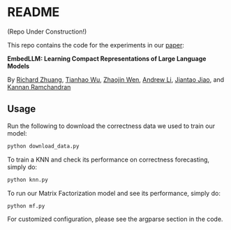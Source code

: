 # README

(Repo Under Construction!)

This repo contains the code for the experiments in our [paper](https://arxiv.org/abs/2410.02223): 

**EmbedLLM: Learning Compact Representations of Large Language Models**

By [Richard Zhuang](https://richardzhuang0412.github.io/), 
[Tianhao Wu](https://thwu1.github.io/tianhaowu/),
[Zhaojin Wen](https://www.linkedin.com/in/zhaojin-wen-7657bb220/),
[Andrew Li](https://www.linkedin.com/in/andrewli2403/),
[Jiantao Jiao](https://people.eecs.berkeley.edu/~jiantao),
and [Kannan Ramchandran](https://people.eecs.berkeley.edu/~kannanr/)

## Usage

Run the following to download the correctness data we used to train our model:
```sh
python download_data.py
```

To train a KNN and check its performance on correctness forecasting, simply do:
```sh
python knn.py
```

To run our Matrix Factorization model and see its performance, simply do:
```sh
python mf.py
```

For customized configuration, please see the argparse section in the code. 
